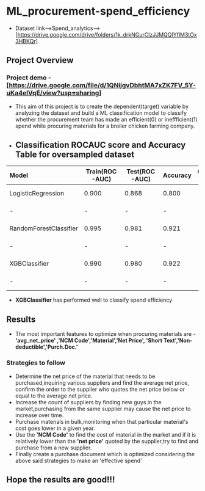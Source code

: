 # ML_procurement-spend_efficiency
- Dataset link-->Spend_analytics-->[https://drive.google.com/drive/folders/1k_drkNGurClzJJMQQIYflM3tOx3HBKQr]
## Project Overview
### Project demo -[https://drive.google.com/file/d/1QNijgvDbhtMA7xZK7FV_5Y-uKa4eIVqE/view?usp=sharing]
- This aim of this project is to create the dependent(target) variable by analyzing the dataset and build a ML classification model to classify whether the procurement team has made an efficient(0) or ineffficient(1) spend while procuring materials for a broiler chicken farming company.

- ## Classification ROCAUC score and Accuracy Table for oversampled dataset
|    Model             |  Train(ROC-AUC)   |  Test(ROC-AUC)   |Accuracy |Confusion matrix
| :------------------- | -----------------  |-----------------|-----------------|-----------------:  
| LogisticRegression    |      0.900         |0.868             |0.800|   [[7457  4260]   |
|      -         |-             |-| -|                                           [ 757   12615]]    |
| RandomForestClassifier|      0.995         |0.981              |0.921      |[[9203 2514]| 
|      -        |         -     |   -   |      -|          [ 309  13063]]|
| XGBClassifier             |      0.990         |0.980              |0.922 |[[10078   1639]             |
|     -         |-              |- |-                            | [329   13043]]| 

- **XGBClassifier** has performed well to classify spend efficiency
## Results
- The most important features to optimize when procuring materials are -**'avg_net_price' ,'NCM Code','Material','Net Price', 'Short Text','Non-deductible','Purch.Doc.'**
### Strategies to follow
- Determine the net price of the material that needs to be purchased,inquiring various suppliers and find the average net price, confirm the order to the supplier who quotes the net 
  price below or equal to the average net price.
- Increase the count of suppliers by finding new guys in the market,purchasing from the same supplier may cause the net price to increase over time.
- Purchase materials in bulk,monitoring when that particular material's cost goes lower in a given year.
- Use the **'NCM Code'** to find the cost of material in the market and if it is relatively lower than the **'net price'** quoted by the supplier,try to find and purchase from a new supplier.
- Finally create a purchase document which is optimized considering the above said strategies to make an 'effective spend'
## Hope the results are good!!!



